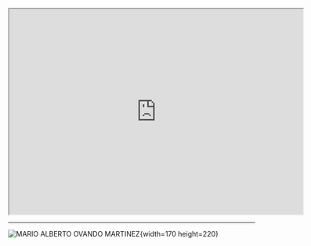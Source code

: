 

<div>
<p style = 'text-align:center;'>
<iframe width="600" height = "420"
src="https://github.com/XimeMael/RETO-1-MASTER/blob/main/IMAGES/XimeMael.png">
</iframe>
</div>
</p>



---


![MARIO ALBERTO OVANDO MARTINEZ]([ubicacion_de_la_imagen](https://github.com/XimeMael/RETO-1-MASTER/blob/main/IMAGES/Mariovando.png)){width=170 height=220}
